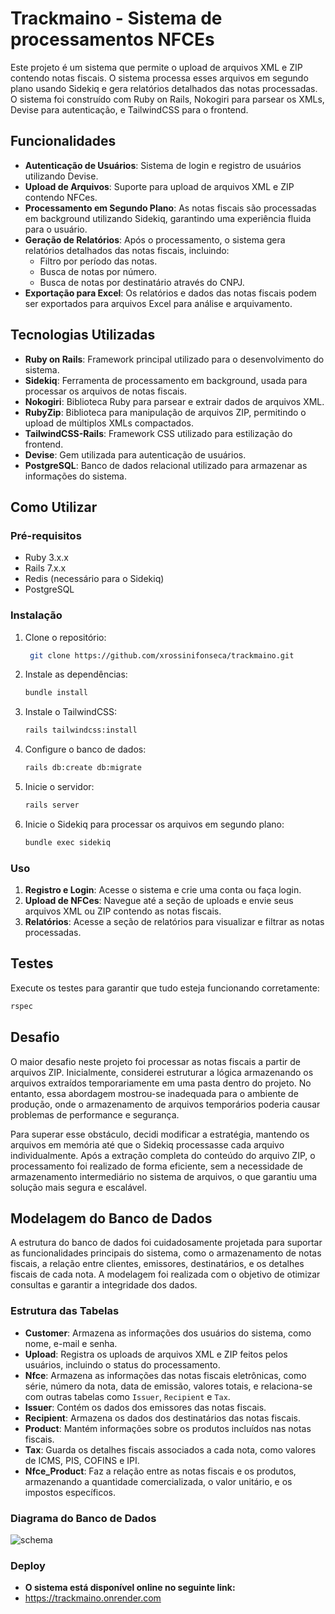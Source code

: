 # Trackmaino - Sistema de processamentos NFCEs


Este projeto é um sistema que permite o upload de arquivos XML e ZIP contendo notas fiscais. O sistema processa esses arquivos em segundo plano usando Sidekiq e gera relatórios detalhados das notas processadas. O sistema foi construído com Ruby on Rails, Nokogiri para parsear os XMLs, Devise para autenticação, e TailwindCSS para o frontend.

## Funcionalidades

- **Autenticação de Usuários**: Sistema de login e registro de usuários utilizando Devise.
- **Upload de Arquivos**: Suporte para upload de arquivos XML e ZIP contendo NFCes.
- **Processamento em Segundo Plano**: As notas fiscais são processadas em background utilizando Sidekiq, garantindo uma experiência fluida para o usuário.
- **Geração de Relatórios**: Após o processamento, o sistema gera relatórios detalhados das notas fiscais, incluindo:
  - Filtro por período das notas.
  - Busca de notas por número.
  - Busca de notas por destinatário através do CNPJ.
- **Exportação para Excel**: Os relatórios e dados das notas fiscais podem ser exportados para arquivos Excel para análise e arquivamento.


## Tecnologias Utilizadas

- **Ruby on Rails**: Framework principal utilizado para o desenvolvimento do sistema.
- **Sidekiq**: Ferramenta de processamento em background, usada para processar os arquivos de notas fiscais.
- **Nokogiri**: Biblioteca Ruby para parsear e extrair dados de arquivos XML.
- **RubyZip**: Biblioteca para manipulação de arquivos ZIP, permitindo o upload de múltiplos XMLs compactados.
- **TailwindCSS-Rails**: Framework CSS utilizado para estilização do frontend.
- **Devise**: Gem utilizada para autenticação de usuários.
- **PostgreSQL**: Banco de dados relacional utilizado para armazenar as informações do sistema.
 
## Como Utilizar

### Pré-requisitos

- Ruby 3.x.x
- Rails 7.x.x
- Redis (necessário para o Sidekiq)
- PostgreSQL

### Instalação

1. Clone o repositório:

    ```bash
     git clone https://github.com/xrossinifonseca/trackmaino.git
 
    ```

2. Instale as dependências:

    ```bash
    bundle install
    ```

3. Instale o TailwindCSS:

    ```bash
    rails tailwindcss:install
    ```

4. Configure o banco de dados:

    ```bash
    rails db:create db:migrate 
    ```

5. Inicie o servidor:

    ```bash
    rails server
    ```

6. Inicie o Sidekiq para processar os arquivos em segundo plano:

    ```bash
    bundle exec sidekiq
    ```

### Uso

1. **Registro e Login**: Acesse o sistema e crie uma conta ou faça login.
2. **Upload de NFCes**: Navegue até a seção de uploads e envie seus arquivos XML ou ZIP contendo as notas fiscais.
3. **Relatórios**: Acesse a seção de relatórios para visualizar e filtrar as notas processadas.

## Testes

Execute os testes para garantir que tudo esteja funcionando corretamente:

```bash
rspec
```
## Desafio
O maior desafio neste projeto foi processar as notas fiscais a partir de arquivos ZIP. Inicialmente, considerei estruturar a lógica armazenando os arquivos extraídos temporariamente em uma pasta dentro do projeto. No entanto, essa abordagem mostrou-se inadequada para o ambiente de produção, onde o armazenamento de arquivos temporários poderia causar problemas de performance e segurança.

Para superar esse obstáculo, decidi modificar a estratégia, mantendo os arquivos em memória até que o Sidekiq processasse cada arquivo individualmente. Após a extração completa do conteúdo do arquivo ZIP, o processamento foi realizado de forma eficiente, sem a necessidade de armazenamento intermediário no sistema de arquivos, o que garantiu uma solução mais segura e escalável.

## Modelagem do Banco de Dados

A estrutura do banco de dados foi cuidadosamente projetada para suportar as funcionalidades principais do sistema, como o armazenamento de notas fiscais, a relação entre clientes, emissores, destinatários, e os detalhes fiscais de cada nota. A modelagem foi realizada com o objetivo de otimizar consultas e garantir a integridade dos dados.

### Estrutura das Tabelas

- **Customer**: Armazena as informações dos usuários do sistema, como nome, e-mail e senha.
- **Upload**: Registra os uploads de arquivos XML e ZIP feitos pelos usuários, incluindo o status do processamento.
- **Nfce**: Armazena as informações das notas fiscais eletrônicas, como série, número da nota, data de emissão, valores totais, e relaciona-se com outras tabelas como `Issuer`, `Recipient` e `Tax`.
- **Issuer**: Contém os dados dos emissores das notas fiscais.
- **Recipient**: Armazena os dados dos destinatários das notas fiscais.
- **Product**: Mantém informações sobre os produtos incluídos nas notas fiscais.
- **Tax**: Guarda os detalhes fiscais associados a cada nota, como valores de ICMS, PIS, COFINS e IPI.
- **Nfce_Product**: Faz a relação entre as notas fiscais e os produtos, armazenando a quantidade comercializada, o valor unitário, e os impostos específicos.

### Diagrama do Banco de Dados

![schema](https://github.com/user-attachments/assets/ebef2430-916c-4838-b2b6-10b56dd17c44)

### Deploy
- **O sistema está disponível online no seguinte link:**
- https://trackmaino.onrender.com








